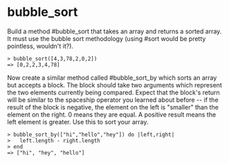 # bubble_sort

Build a method #bubble_sort that takes an array and returns a sorted array. It must use the bubble sort methodology (using #sort would be pretty pointless, wouldn't it?).

    > bubble_sort([4,3,78,2,0,2])
    => [0,2,2,3,4,78]
Now create a similar method called #bubble_sort_by which sorts an array but accepts a block. The block should take two arguments which represent the two elements currently being compared. Expect that the block's return will be similar to the spaceship operator you learned about before -- if the result of the block is negative, the element on the left is "smaller" than the element on the right. 0 means they are equal. A positive result means the left element is greater. Use this to sort your array.

    > bubble_sort_by(["hi","hello","hey"]) do |left,right|
    >   left.length - right.length
    > end
    => ["hi", "hey", "hello"]
